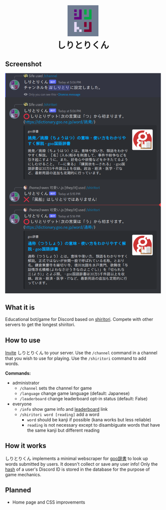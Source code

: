 <h1 align="center">
  <img src="document/image/stk.png" height="100" width="100" alt="Icon" />
  <br />
  しりとりくん
  <br />
</h1>

<!-- <div align="center">
  <a href="https://github.com/younesaassila/ttv-lol-pro/issues">
    <img
      alt="GitHub issues"
      src="https://img.shields.io/github/issues/younesaassila/ttv-lol-pro"
    />
  </a>
  <a href="https://github.com/younesaassila/ttv-lol-pro/stargazers">
    <img
      alt="GitHub stars"
      src="https://img.shields.io/github/stars/younesaassila/ttv-lol-pro"
    />
  </a>
  <a href="https://github.com/younesaassila/ttv-lol-pro/releases">
    <img
      alt="GitHub all releases"
      src="https://img.shields.io/github/downloads/younesaassila/ttv-lol-pro/total"
    />
  </a>
</div> -->

## Screenshot

<div align="center">
  <img src="document/image/stk_screenshot_01.png" />
</div>

## What it is

Educational bot/game for Discord based on [shiritori](https://ja.wikipedia.org/wiki/%E3%81%97%E3%82%8A%E3%81%A8%E3%82%8A). Compete with other servers to get the longest shiritori.

## How to use

[Invite](https://discord.com/api/oauth2/authorize?client_id=1083706973813477448&permissions=2147502080&scope=bot%20applications.commands) しりとりくん to your server. Use the `/channel` command in a channel that you wish to use for playing. Use the `/shiritori` command to add words.

**Commands:**
- administrator
  - `/channel` sets the channel for game
  - `/language` change game language (default: Japanese)
  - `/leaderboard` change leaderboard opt-in status (default: False)
- everyone
  - `/info` show game info and [leaderboard](https://d3pridv36h9c59.cloudfront.net/) link
  - `/shiritori word [reading]` add a word
    - `word` should be kanji if possible (kana works but less reliable)
    - `reading` is not necessary except to disambiguate words that have the same kanji but different reading

## How it works

しりとりくん implements a minimal webscraper for [goo辞書](https://dictionary.goo.ne.jp/) to look up words submitted by users. It doesn't collect or save any user info! Only the [hash](https://en.wikipedia.org/wiki/Hash_function) of a user's Discord ID is stored in the database for the purpose of game mechanics.

## Planned

- Home page and CSS improvements
